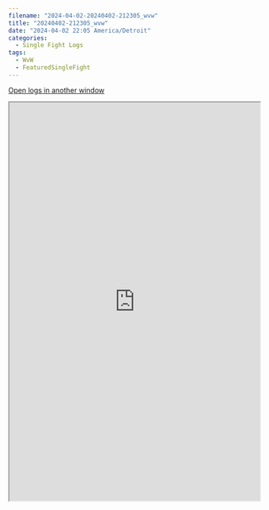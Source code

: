 ```yaml
---
filename: "2024-04-02-20240402-212305_wvw"
title: "20240402-212305_wvw"
date: "2024-04-02 22:05 America/Detroit"
categories:
  - Single Fight Logs
tags:
  - WvW
  - FeaturedSingleFight
---
```

<a href="https://wvw.report/GTCL-20240402-212305_wvw" target="_blank">Open logs in another window</a>


<iframe src="https://wvw.report/GTCL-20240402-212305_wvw" width="100%" height="800" style="display:block; margin: 0 auto;"> </iframe>